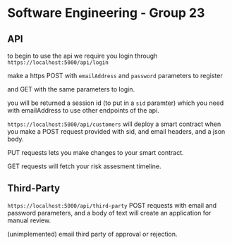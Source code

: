 # Software Engineering - Group 23


## API

to begin to use the api we require you login through `https://localhost:5000/api/login`

make a https POST with `emailAddress` and `password` parameters to register

and GET with the same parameters to login.

you will be returned a session id (to put in a `sid` paramter) 
which you need with emailAddress to use other endpoints of the api.

`https://localhost:5000/api/customers` will deploy a smart contract when you make a POST request provided with sid, and email headers, and a json body.



PUT requests lets you make changes to your smart contract.

GET requests will fetch your risk assesment timeline.


## Third-Party

`https://localhost:5000/api/third-party` POST requests with email and password parameters, and a body of text will create an application for manual review.

(unimplemented)
email third party of approval or rejection.